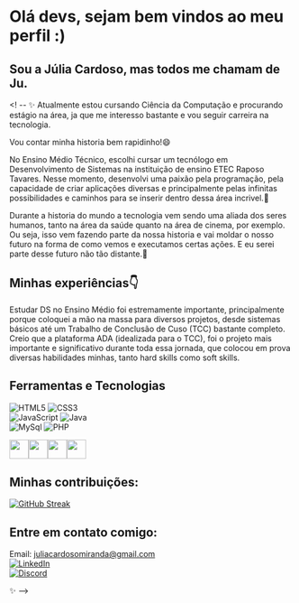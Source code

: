 # Olá devs, sejam bem vindos ao meu perfil :)

## Sou a Júlia Cardoso, mas todos me chamam de Ju.
<! --
✨
Atualmente estou cursando Ciência da Computação e procurando estágio na área, ja que me interesso bastante e vou seguir carreira na tecnologia. 

Vou contar minha historia bem rapidinho!😄

No Ensino Médio Técnico, escolhi cursar um tecnólogo em Desenvolvimento de Sistemas na instituição de ensino ETEC Raposo Tavares. Nesse momento, desenvolvi uma paixão pela programação, pela capacidade de criar aplicações diversas e principalmente pelas infinitas possibilidades e caminhos para se inserir dentro dessa área incrivel.:blue_heart:

Durante a historia do mundo a tecnologia vem sendo uma aliada dos seres humanos, tanto na área da saúde quanto na área de cinema, por exemplo. Ou seja, isso vem fazendo parte da nossa historia e vai moldar o nosso futuro na forma de como vemos e executamos certas ações. E eu serei parte desse futuro não tão distante.🔭 

## Minhas experiências:point_down:

Estudar DS no Ensino Médio foi estremamente importante, principalmente porque coloquei a mão na massa para diversos projetos, desde sistemas básicos até um Trabalho de Conclusão de Cuso (TCC) bastante completo. Creio que a plataforma ADA (idealizada para o TCC), foi o projeto mais importante e significativo durante toda essa jornada, que colocou em prova diversas habilidades minhas, tanto hard skills como soft skills. 

## Ferramentas e Tecnologias 

![HTML5](https://img.shields.io/badge/HTML5-000?style=for-the-badge&logo=html5) ![CSS3](https://img.shields.io/badge/CSS3-000?style=for-the-badge&logo=css3&logoColor=264CE4)
<br>
![JavaScript](https://img.shields.io/badge/JavaScript-000?style=for-the-badge&logo=javascript) ![Java](https://img.shields.io/badge/Java-000?style=for-the-badge&logo=java)
<br>
![MySql](https://img.shields.io/badge/MySql-000?style=for-the-badge&logo=java) ![PHP](https://img.shields.io/badge/PHP-000?style=for-the-badge&logo=java)
<br>


<img src="https://cdn.jsdelivr.net/gh/devicons/devicon/icons/canva/canva-original.svg" height="34" width="34"/><img src="https://cdn.jsdelivr.net/gh/devicons/devicon/icons/figma/figma-original.svg" height="34" width="34"/><img src="https://cdn.jsdelivr.net/gh/devicons/devicon/icons/git/git-plain-wordmark.svg"  height="34" width="34"/><img src="https://cdn.jsdelivr.net/gh/devicons/devicon/icons/visualstudio/visualstudio-plain.svg"  height="34" width="34"/>

## Minhas contribuições: 

[![GitHub Streak](https://streak-stats.demolab.com/?user=SEUUSERNAME&theme=midnight-purple&background=000&border=30A3DC&dates=FFF)](https://git.io/streak-stats)

## Entre em contato comigo:

Email: juliacardosomiranda@gmail.com
<br>
[![LinkedIn](https://img.shields.io/badge/LinkedIn-000?style=for-the-badge&logo=linkedin&logoColor=0E76A8)](https://www.linkedin.com/in/j%C3%BAlia-cardoso-336552200/)
<br>
[![Discord](https://img.shields.io/badge/Discord-000?style=for-the-badge&logo=discord)](https://www.discord.com/in/juliacardoso./)

✨
-->


